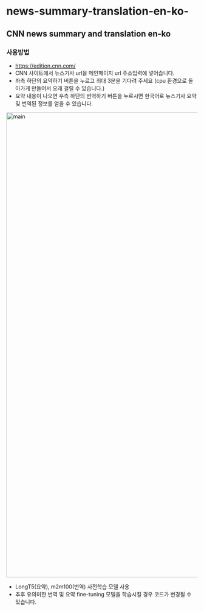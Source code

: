 # news-summary-translation-en-ko-

## CNN news summary and translation en-ko

### 사용방법
- https://edition.cnn.com/ 
- CNN 사이트에서 뉴스기사 url을 메인페이지 url 주소입력에 넣어습니다.
- 좌측 하단의 요약하기 버튼을 누르고 최대 3분을 기다려 주세요 (cpu 환경으로 돌아가게 만들어서 오래 걸릴 수 있습니다.) 
- 요약 내용이 나오면 우측 하단의 번역하기 버튼을 누르시면 한국어로 뉴스기사 요약 및 번역된 정보를 얻을 수 있습니다. 

<img width="1221" alt="main" src="https://user-images.githubusercontent.com/113816871/231660448-2ca1ee0a-3f5d-4d12-a2b7-334e0746eecf.png">

- LongT5(요약), m2m100(번역) 사전학습 모델 사용 
- 추후 유의미한 번역 및 요약 fine-tuning 모델을 학습시킬 경우 코드가 변경될 수 있습니다. 


